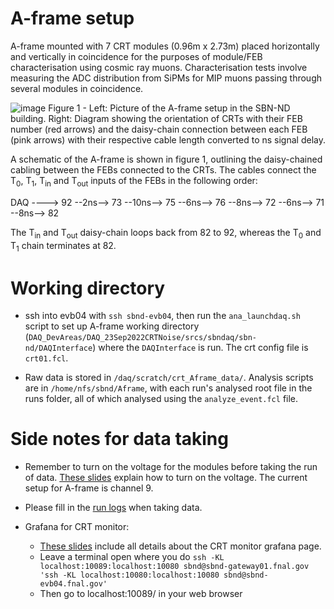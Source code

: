 # A-frame setup
A-frame mounted with 7 CRT modules (0.96m x 2.73m) placed horizontally and vertically in coincidence for the purposes of module/FEB characterisation using cosmic ray muons. Characterisation tests involve measuring the ADC distribution from SiPMs for MIP muons passing through several modules in coincidence.

![image](https://user-images.githubusercontent.com/74778773/213795237-d53fb05a-e550-49a3-9da4-1f4d4470836f.png)
Figure 1 - Left: Picture of the A-frame setup in the SBN-ND building. Right: Diagram showing the orientation of CRTs with their FEB number (red arrows) and the daisy-chain connection between each FEB (pink arrows) with their respective cable length converted to ns signal delay.

A schematic of the A-frame is shown in figure 1, outlining the daisy-chained cabling between the FEBs connected to the CRTs. The cables connect the T<sub>0</sub>, T<sub>1</sub>, T<sub>in</sub> and T<sub>out</sub> inputs of the FEBs in the following order:

DAQ ----> 92 --2ns--> 73 --10ns--> 75 --6ns--> 76 --8ns--> 72 --6ns--> 71 --8ns--> 82

The T<sub>in</sub> and T<sub>out</sub> daisy-chain loops back from 82 to 92, whereas the T<sub>0</sub> and T<sub>1</sub> chain terminates at 82.
  

# Working directory
- ssh into evb04 with `ssh sbnd-evb04`, then run the `ana_launchdaq.sh` script to set up A-frame working directory (`DAQ_DevAreas/DAQ_23Sep2022CRTNoise/srcs/sbndaq/sbn-nd/DAQInterface`) where the `DAQInterface` is run. The crt config file is `crt01.fcl`.

- Raw data is stored in `/daq/scratch/crt_Aframe_data/`. Analysis scripts are in `/home/nfs/sbnd/Aframe`, with each run's analysed root file in the runs folder, all of which analysed using the `analyze_event.fcl` file.

# Side notes for data taking
- Remember to turn on the voltage for the modules before taking the run of data. [These slides](https://sbn-docdb.fnal.gov/cgi-bin/sso/RetrieveFile?docid=24720&filename=SBND_CRT_Power_Supplies_Operation.pdf&version=1) explain how to turn on the voltage. The current setup for A-frame is channel 9.  

- Please fill in the [run logs](https://docs.google.com/document/d/1q-qUrJCBgM7efkzxSDImp_Q4yCbnfjuymjgMClU22Zc/edit) when taking data. 

- Grafana for CRT monitor: 
  - [These slides](https://sbn-docdb.fnal.gov/cgi-bin/sso/RetrieveFile?docid=28335&filename=Grafana%20Tutorial.pdf&version=1) include all details about the CRT monitor grafana page. 
  - Leave a terminal open where you do ```ssh -KL localhost:10089:localhost:10080 sbnd@sbnd-gateway01.fnal.gov 'ssh -KL localhost:10080:localhost:10080 sbnd@sbnd-evb04.fnal.gov'```
  - Then go to localhost:10089/ in your web browser
